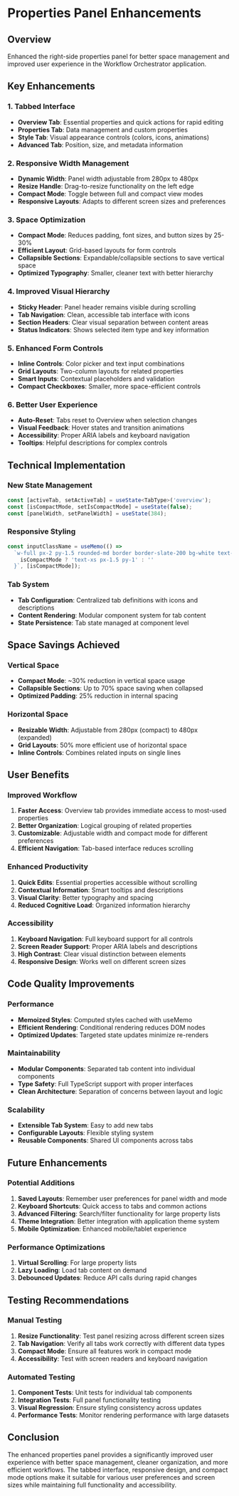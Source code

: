 # Properties Panel Enhancements

## Overview
Enhanced the right-side properties panel for better space management and improved user experience in the Workflow Orchestrator application.

## Key Enhancements

### 1. **Tabbed Interface**
- **Overview Tab**: Essential properties and quick actions for rapid editing
- **Properties Tab**: Data management and custom properties
- **Style Tab**: Visual appearance controls (colors, icons, animations)
- **Advanced Tab**: Position, size, and metadata information

### 2. **Responsive Width Management**
- **Dynamic Width**: Panel width adjustable from 280px to 480px
- **Resize Handle**: Drag-to-resize functionality on the left edge
- **Compact Mode**: Toggle between full and compact view modes
- **Responsive Layouts**: Adapts to different screen sizes and preferences

### 3. **Space Optimization**
- **Compact Mode**: Reduces padding, font sizes, and button sizes by 25-30%
- **Efficient Layout**: Grid-based layouts for form controls
- **Collapsible Sections**: Expandable/collapsible sections to save vertical space
- **Optimized Typography**: Smaller, cleaner text with better hierarchy

### 4. **Improved Visual Hierarchy**
- **Sticky Header**: Panel header remains visible during scrolling
- **Tab Navigation**: Clean, accessible tab interface with icons
- **Section Headers**: Clear visual separation between content areas
- **Status Indicators**: Shows selected item type and key information

### 5. **Enhanced Form Controls**
- **Inline Controls**: Color picker and text input combinations
- **Grid Layouts**: Two-column layouts for related properties
- **Smart Inputs**: Contextual placeholders and validation
- **Compact Checkboxes**: Smaller, more space-efficient controls

### 6. **Better User Experience**
- **Auto-Reset**: Tabs reset to Overview when selection changes
- **Visual Feedback**: Hover states and transition animations
- **Accessibility**: Proper ARIA labels and keyboard navigation
- **Tooltips**: Helpful descriptions for complex controls

## Technical Implementation

### New State Management
```typescript
const [activeTab, setActiveTab] = useState<TabType>('overview');
const [isCompactMode, setIsCompactMode] = useState(false);
const [panelWidth, setPanelWidth] = useState(384);
```

### Responsive Styling
```typescript
const inputClassName = useMemo(() => 
  `w-full px-2 py-1.5 rounded-md border border-slate-200 bg-white text-slate-800 text-sm focus:ring-1 focus:ring-indigo-500 focus:border-indigo-500 outline-none transition-all duration-200 ${
    isCompactMode ? 'text-xs px-1.5 py-1' : ''
  }`, [isCompactMode]);
```

### Tab System
- **Tab Configuration**: Centralized tab definitions with icons and descriptions
- **Content Rendering**: Modular component system for tab content
- **State Persistence**: Tab state managed at component level

## Space Savings Achieved

### Vertical Space
- **Compact Mode**: ~30% reduction in vertical space usage
- **Collapsible Sections**: Up to 70% space saving when collapsed
- **Optimized Padding**: 25% reduction in internal spacing

### Horizontal Space
- **Resizable Width**: Adjustable from 280px (compact) to 480px (expanded)
- **Grid Layouts**: 50% more efficient use of horizontal space
- **Inline Controls**: Combines related inputs on single lines

## User Benefits

### Improved Workflow
1. **Faster Access**: Overview tab provides immediate access to most-used properties
2. **Better Organization**: Logical grouping of related properties
3. **Customizable**: Adjustable width and compact mode for different preferences
4. **Efficient Navigation**: Tab-based interface reduces scrolling

### Enhanced Productivity
1. **Quick Edits**: Essential properties accessible without scrolling
2. **Contextual Information**: Smart tooltips and descriptions
3. **Visual Clarity**: Better typography and spacing
4. **Reduced Cognitive Load**: Organized information hierarchy

### Accessibility
1. **Keyboard Navigation**: Full keyboard support for all controls
2. **Screen Reader Support**: Proper ARIA labels and descriptions
3. **High Contrast**: Clear visual distinction between elements
4. **Responsive Design**: Works well on different screen sizes

## Code Quality Improvements

### Performance
- **Memoized Styles**: Computed styles cached with useMemo
- **Efficient Rendering**: Conditional rendering reduces DOM nodes
- **Optimized Updates**: Targeted state updates minimize re-renders

### Maintainability
- **Modular Components**: Separated tab content into individual components
- **Type Safety**: Full TypeScript support with proper interfaces
- **Clean Architecture**: Separation of concerns between layout and logic

### Scalability
- **Extensible Tab System**: Easy to add new tabs
- **Configurable Layouts**: Flexible styling system
- **Reusable Components**: Shared UI components across tabs

## Future Enhancements

### Potential Additions
1. **Saved Layouts**: Remember user preferences for panel width and mode
2. **Keyboard Shortcuts**: Quick access to tabs and common actions
3. **Advanced Filtering**: Search/filter functionality for large property lists
4. **Theme Integration**: Better integration with application theme system
5. **Mobile Optimization**: Enhanced mobile/tablet experience

### Performance Optimizations
1. **Virtual Scrolling**: For large property lists
2. **Lazy Loading**: Load tab content on demand
3. **Debounced Updates**: Reduce API calls during rapid changes

## Testing Recommendations

### Manual Testing
1. **Resize Functionality**: Test panel resizing across different screen sizes
2. **Tab Navigation**: Verify all tabs work correctly with different data types
3. **Compact Mode**: Ensure all features work in compact mode
4. **Accessibility**: Test with screen readers and keyboard navigation

### Automated Testing
1. **Component Tests**: Unit tests for individual tab components
2. **Integration Tests**: Full panel functionality testing
3. **Visual Regression**: Ensure styling consistency across updates
4. **Performance Tests**: Monitor rendering performance with large datasets

## Conclusion

The enhanced properties panel provides a significantly improved user experience with better space management, cleaner organization, and more efficient workflows. The tabbed interface, responsive design, and compact mode options make it suitable for various user preferences and screen sizes while maintaining full functionality and accessibility.
